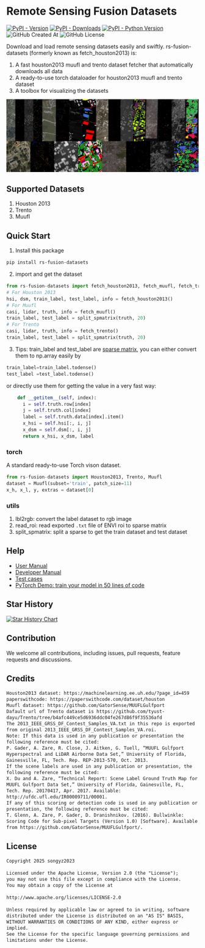 # Remote Sensing Fusion Datasets

[![PyPI - Version](https://img.shields.io/pypi/v/fetch-houston2013.svg)](https://pypi.org/project/fetch-houston2013)
[![PyPI - Downloads](https://img.shields.io/pypi/dm/fetch-houston2013)](https://pypi.org/project/fetch-houston2013)
[![PyPI - Python Version](https://img.shields.io/pypi/pyversions/fetch-houston2013.svg)](https://pypi.org/project/fetch-houston2013)
![GitHub Created At](https://img.shields.io/github/created-at/songyz2019/rs-fusion-datasets)
![GitHub License](https://img.shields.io/github/license/songyz2019/rs-fusion-datasets)



Download and load remote sensing datasets easily and swiftly. rs-fusion-datasets (formerly known as fetch_houston2013) is:
1. A fast houston2013 muufl and trento dataset fetcher that automatically downloads all data
2. A ready-to-use torch dataloader for houston2013 muufl and trento dataset
3. A toolbox for visualizing the datasets

![screenshot](screenshot.jpg)

## Supported Datasets
1. Houston 2013
2. Trento
3. Muufl


## Quick Start
1. Install this package
```bash
pip install rs-fusion-datasets
```
2. import and get the dataset
```python
from rs-fusion-datasets import fetch_houston2013, fetch_muufl, fetch_trento, split_spmatrix
# For Houston 2013
hsi, dsm, train_label, test_label, info = fetch_houston2013()
# For Muufl
casi, lidar, truth, info = fetch_muufl()
train_label, test_label = split_spmatrix(truth, 20)
# For Trento
casi, lidar, truth, info = fetch_trento()
train_label, test_label = split_spmatrix(truth, 20)
```
3. Tips: train_label and test_label are [sparse matrix](https://docs.scipy.org/doc/scipy/reference/generated/scipy.sparse.coo_array.html), you can either convert them to np.array easily by
```python
train_label=train_label.todense()
test_label =test_label.todense()
```
or directly use them for getting the value in a very fast way:
```python
    def __getitem__(self, index):
      i = self.truth.row[index]
      j = self.truth.col[index]
      label = self.truth.data[index].item()
      x_hsi = self.hsi[:, i, j]
      x_dsm = self.dsm[:, i, j]
      return x_hsi, x_dsm, label
```

### torch
A standard ready-to-use Torch vison dataset.
```python
from rs-fusion-datasets import Houston2013, Trento, Muufl
dataset = Muufl(subset='train', patch_size=11)
x_h, x_l, y, extras = dataset[0]
```
### utils
1. lbl2rgb: convert the label dataset to rgb image
2. read_roi: read exported `.txt` file of ENVI roi to sparse matrix
3. split_spmatrix: split a sparse to get the train dataset and test dataset


## Help
- [User Manual](https://github.com/songyz2019/rs-fusion-datasets/wiki/Usage)
- [Developer Manual](https://github.com/songyz2019/rs-fusion-datasets/wiki/Development)
- [Test cases](tests/test.py)
- [PyTorch Demo: train your model in 50 lines of code](tests/demo_torch.py)


## Star History

[![Star History Chart](https://api.star-history.com/svg?repos=songyz2019/rs-fusion-datasets&type=Date)](https://www.star-history.com/#songyz2019/rs-fusion-datasets&Date)

## Contribution
We welcome all contributions, including issues, pull requests, feature requests and discussions.

## Credits
```text
Houston2013 dataset: https://machinelearning.ee.uh.edu/?page_id=459
paperswithcode: https://paperswithcode.com/dataset/houston
Muufl dataset: https://github.com/GatorSense/MUUFLGulfport
Dafault url of Trento dataset is https://github.com/tyust-dayu/Trento/tree/b4afc449ce5d6936ddc04fe267d86f9f35536afd
The 2013_IEEE_GRSS_DF_Contest_Samples_VA.txt in this repo is exported from original 2013_IEEE_GRSS_DF_Contest_Samples_VA.roi.
Note: If this data is used in any publication or presentation the following reference must be cited:
P. Gader, A. Zare, R. Close, J. Aitken, G. Tuell, “MUUFL Gulfport Hyperspectral and LiDAR Airborne Data Set,” University of Florida, Gainesville, FL, Tech. Rep. REP-2013-570, Oct. 2013.
If the scene labels are used in any publication or presentation, the following reference must be cited:
X. Du and A. Zare, “Technical Report: Scene Label Ground Truth Map for MUUFL Gulfport Data Set,” University of Florida, Gainesville, FL, Tech. Rep. 20170417, Apr. 2017. Available: http://ufdc.ufl.edu/IR00009711/00001.
If any of this scoring or detection code is used in any publication or presentation, the following reference must be cited:
T. Glenn, A. Zare, P. Gader, D. Dranishnikov. (2016). Bullwinkle: Scoring Code for Sub-pixel Targets (Version 1.0) [Software]. Available from https://github.com/GatorSense/MUUFLGulfport/.
```

## License
```text
Copyright 2025 songyz2023

Licensed under the Apache License, Version 2.0 (the "License");
you may not use this file except in compliance with the License.
You may obtain a copy of the License at

http://www.apache.org/licenses/LICENSE-2.0

Unless required by applicable law or agreed to in writing, software
distributed under the License is distributed on an "AS IS" BASIS,
WITHOUT WARRANTIES OR CONDITIONS OF ANY KIND, either express or implied.
See the License for the specific language governing permissions and
limitations under the License.
```
